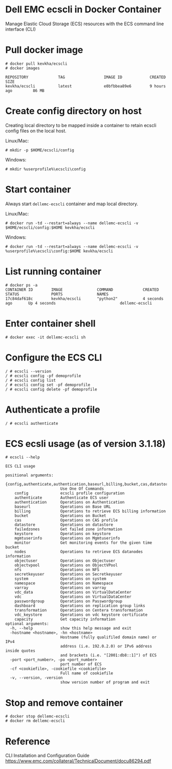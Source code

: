 # Dell EMC ecscli in Docker Container
Manage Elastic Cloud Storage (ECS) resources with the ECS command line interface (CLI)

# Pull docker image

    # docker pull kevkha/ecscli
    # docker images
```
REPOSITORY             TAG                 IMAGE ID            CREATED             SIZE
kevkha/ecscli          latest              e0bfbbea89e6        9 hours ago         86 MB
```
# Create config directory on host
Creating local directory to be mapped inside a container to retain ecscli config files on the local host.

Linux/Mac:

    # mkdir -p $HOME/ecscli/config

Windows:

    # mkdir %userprofile%\ecscli\config
    

# Start container
Always start `dellemc-ecscli` container and map local directory.

Linux/Mac:

    # docker run -td --restart=always --name dellemc-ecscli -v $HOME/ecscli/config:$HOME kevkha/ecscli

Windows:

    # docker run -td --restart=always --name dellemc-ecscli -v %userprofile%\ecscli\config:$HOME kevkha/ecscli

# List running container
```
# docker ps -a
CONTAINER ID        IMAGE               COMMAND             CREATED             STATUS              PORTS               NAMES
17c84daf618c        kevkha/ecscli       "python2"           4 seconds ago       Up 4 seconds                            dellemc-ecscli
```
# Enter container shell

    # docker exec -it dellemc-ecscli sh

# Configure the ECS CLI

    / # ecscli --version
    / # ecscli config -pf demoprofile
    / # ecscli config list
    / # ecscli config set -pf demoprofile
    / # ecscli config delete -pf demoprofile
    
# Authenticate a profile

    / # ecscli authenticate

# ECS ecsli usage (as of version 3.1.18)
```
# ecscli --help

ECS CLI usage

positional arguments:
  {config,authenticate,authentication,baseurl,billing,bucket,cas,datastore,failedzones,keystore,mgmtuserinfo,monitor,nodes,objectuser,objectvpool,nfs,secretkeyuser,system,namespace,varray,vdc_data,vdc,passwordgroup,dashboard,transformation,vdc_keystore,capacity}
                        Use One Of Commands
    config              ecscli profile configuration
    authenticate        Authenticate ECS user
    authentication      Operations on Authentication
    baseurl             Operations on Base URL
    billing             Operations to retrieve ECS billing information
    bucket              Operations on Bucket
    cas                 Operations on CAS profile
    datastore           Operations on datastore
    failedzones         Get failed zone information
    keystore            Operations on keystore
    mgmtuserinfo        Operations on Mgmtuserinfo
    monitor             Get monitoring events for the given time bucket
    nodes               Operations to retrieve ECS datanodes information
    objectuser          Operations on Objectuser
    objectvpool         Operations on ObjectVPool
    nfs                 Operations on NFS
    secretkeyuser       Operations on Secretkeyuser
    system              Operations on system
    namespace           Operations on Namespace
    varray              Operations on varray
    vdc_data            Operations on VirtualDataCenter
    vdc                 Operations on VirtualDataCenter
    passwordgroup       Operations on Passwordgroup
    dashboard           Operations on replication group links
    transformation      Operations on Centera transformation
    vdc_keystore        Operations on vdc keystore certificate
    capacity            Get capacity information
optional arguments:
  -h, --help            show this help message and exit
  -hostname <hostname>, -hn <hostname>
                        Hostname (fully qualifiled domain name) or IPv4
                        address (i.e. 192.0.2.0) or IPv6 address inside quotes
                        and brackets (i.e. "[2001:db8::1]") of ECS
  -port <port_number>, -po <port_number>
                        port number of ECS
  -cf <cookiefile>, -cookiefile <cookiefile>
                        Full name of cookiefile
  -v, --version, -version
                        show version number of program and exit
```
# Stop and remove container
    # docker stop dellemc-ecscli
    # docker rm dellemc-ecscli
# Reference
CLI Installation and Configuration Guide https://www.emc.com/collateral/TechnicalDocument/docu86294.pdf
